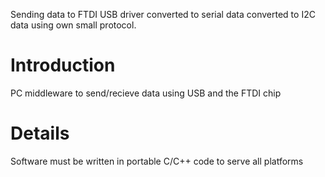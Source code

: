 Sending data to FTDI USB driver converted to serial data converted to I2C data using own small protocol.

# Introduction #

PC middleware to send/recieve data using USB and the FTDI chip

# Details #

Software must be written in portable C/C++ code to serve all platforms